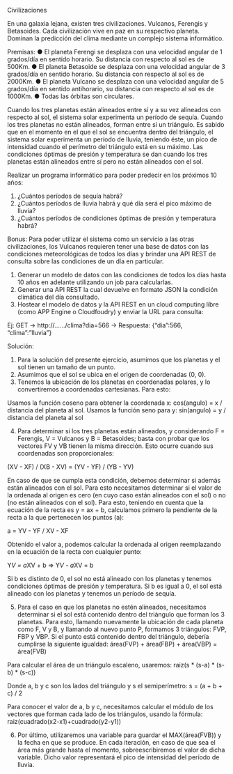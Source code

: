 Civilizaciones

En una galaxia lejana, existen tres civilizaciones. Vulcanos, Ferengis y Betasoides. Cada civilización vive en paz en su respectivo planeta. Dominan la predicción del clima mediante un complejo sistema informático.

Premisas:
● El planeta Ferengi se desplaza con una velocidad angular de 1 grados/día en sentido horario. Su distancia con respecto al sol es de 500Km.
● El planeta Betasoide se desplaza con una velocidad angular de 3 grados/día en sentido horario. Su distancia con respecto al sol es de 2000Km.
● El planeta Vulcano se desplaza con una velocidad angular de 5 grados/día en sentido anti­horario, su distancia con respecto al sol es de 1000Km.
● Todas las órbitas son circulares.

Cuando los tres planetas están alineados entre sí y a su vez alineados con respecto al sol, el sistema solar experimenta un período de sequía.
Cuando los tres planetas no están alineados, forman entre sí un triángulo. Es sabido que en el momento en el que el sol se encuentra dentro del triángulo, el sistema solar experimenta un período de lluvia, teniendo éste, un pico de intensidad cuando el perímetro del triángulo está en su máximo.
Las condiciones óptimas de presión y temperatura se dan cuando los tres planetas están alineados entre sí pero no están alineados con el sol.

Realizar un programa informático para poder predecir en los próximos 10 años:
1. ¿Cuántos períodos de sequía habrá?
2. ¿Cuántos períodos de lluvia habrá y qué día será el pico máximo de lluvia?
3. ¿Cuántos períodos de condiciones óptimas de presión y temperatura habrá?

Bonus:
Para poder utilizar el sistema como un servicio a las otras civilizaciones, los Vulcanos requieren tener una base de datos con las condiciones meteorológicas de todos los días y brindar una API REST de consulta sobre las condiciones de un día en particular.

1) Generar un modelo de datos con las condiciones de todos los días hasta 10 años en adelante
utilizando un job para calcularlas.
2) Generar una API REST la cual devuelve en formato JSON la condición climática del día
consultado.
3) Hostear el modelo de datos y la API REST en un cloud computing libre (como APP Engine o
Cloudfoudry) y enviar la URL para consulta:

Ej: GET → http://....../clima?dia=566 → Respuesta: {“dia”:566, “clima”:”lluvia”}


Solución:

1) Para la solución del presente ejercicio, asumimos que los planetas y el sol tienen un tamaño de un punto.
2) Asumimos que el sol se ubica en el origen de coordenadas (0, 0).
3) Tenemos la ubicación de los planetas en coordenadas polares, y lo convertiremos a coordenadas cartesianas. Para esto:

Usamos la función coseno para obtener la coordenada x: cos(angulo) = x / distancia del planeta al sol. Usamos la función seno para y: sin(angulo) = y / distancia del planeta al sol

4) Para determinar si los tres planetas están alineados, y considerando F = Ferengis, V = Vulcanos y B = Betasoides; basta con probar que los vectores FV y VB tienen la misma dirección. Esto ocurre cuando sus coordenadas son proporcionales:

(XV - XF) / (XB - XV) = (YV - YF) / (YB - YV)

En caso de que se cumpla esta condición, debemos determinar si además están alineados con el sol. Para esto necesitamos determinar si el valor de la ordenada al origen es cero (en cuyo caso están alineados con el sol) o no (no están alineados con el sol). Para esto, teniendo en cuenta que la ecuación de la recta es y = ax + b, calculamos primero la pendiente de la recta a la que pertenecen los puntos (a):

a = YV - YF / XV - XF

Obtenido el valor a, podemos calcular la ordenada al origen reemplazando en la ecuación de la recta con cualquier punto:

Y*V = a*XV + b => Y*V - a*XV = b

Si b es distinto de 0, el sol no está alineado con los planetas y tenemos condiciones óptimas de presión y temperatura.
Si b es igual a 0, el sol está alineado con los planetas y tenemos un período de sequía.

5) Para el caso en que los planetas no estén alineados, necesitamos determinar si el sol está contenido dentro del triángulo que forman los 3 planetas. Para esto, llamando nuevamente la ubicación de cada planeta como F, V y B, y llamando al nuevo punto P, formamos 3 triángulos: FVP, FBP y VBP. Si el punto está contenido dentro del triángulo, debería cumplirse la siguiente igualdad: área(FVP) + área(FBP) + área(VBP) = área(FVB)    

Para calcular el área de un triángulo escaleno, usaremos: raiz(s * (s-a) * (s-b) * (s-c))

Donde a, b y c son los lados del triángulo y s el semiperímetro: s = (a + b + c) / 2 

Para conocer el valor de a, b y c, necesitamos calcular el módulo de los vectores que forman cada lado de los triángulos, usando la fórmula: raiz(cuadrado(x2-x1)+cuadrado(y2-y1))

6) Por último, utilizaremos una variable para guardar el MAX(área(FVB)) y la fecha en que se produce. En cada iteración, en caso de que sea el área más grande hasta el momento, sobreescribiremos el valor de dicha variable. Dicho valor representará el pico de intensidad del período de lluvia.
